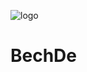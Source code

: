 ![logo](https://user-images.githubusercontent.com/68319172/117883384-fc3d2100-b2c8-11eb-957e-7b686195798d.png)
# BechDe
